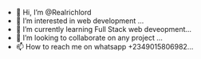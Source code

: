 - 👋 Hi, I’m @Realrichlord
- 👀 I’m interested in web development ...
- 🌱 I’m currently learning Full Stack web deveopment...
- 💞️ I’m looking to collaborate on any project ...
- 📫 How to reach me on whatsapp +2349015806982...

<!---
Realrichlord/Realrichlord is a ✨ special ✨ repository because its `README.md` (this file) appears on your GitHub profile.
You can click the Preview link to take a look at your changes.
--->
